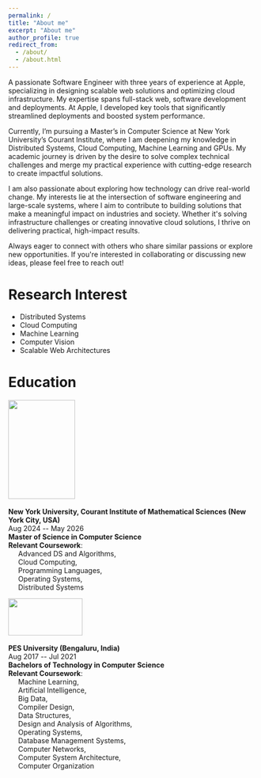 ```yaml
---
permalink: /
title: "About me"
excerpt: "About me"
author_profile: true
redirect_from: 
  - /about/
  - /about.html
---
```

A passionate Software Engineer with three years of experience at Apple, specializing in designing scalable web solutions and optimizing cloud infrastructure. My expertise spans full-stack web, software development and deployments. At Apple, I developed key tools that significantly streamlined deployments and boosted system performance.

Currently, I’m pursuing a Master’s in Computer Science at New York University’s Courant Institute, where I am deepening my knowledge in Distributed Systems, Cloud Computing, Machine Learning and GPUs. My academic journey is driven by the desire to solve complex technical challenges and merge my practical experience with cutting-edge research to create impactful solutions. 

I am also passionate about exploring how technology can drive real-world change. My interests lie at the intersection of software engineering and large-scale systems, where I aim to contribute to building solutions that make a meaningful impact on industries and society. Whether it's solving infrastructure challenges or creating innovative cloud solutions, I thrive on delivering practical, high-impact results.

Always eager to connect with others who share similar passions or explore new opportunities. If you're interested in collaborating or discussing new ideas, please feel free to reach out!


# Research Interest
* Distributed Systems
* Cloud Computing
* Machine Learning
* Computer Vision
* Scalable Web Architectures
  

# Education

<img width="135" height="200" src="https://abhishekch47.github.io/images/NYUCourant.jpg"/> <br>
<br>
<b>New York University, Courant Institute of Mathematical Sciences (New York City, USA)</b> <br>
Aug 2024 -- May 2026<br>
**Master of Science in Computer Science**  
**Relevant Coursework**:  
<span style="display: block; padding-left: 20px;">Advanced DS and Algorithms,</span>
<span style="display: block; padding-left: 20px;">Cloud Computing,</span>
<span style="display: block; padding-left: 20px;">Programming Languages,</span>
<span style="display: block; padding-left: 20px;">Operating Systems,</span>
<span style="display: block; padding-left: 20px;">Distributed Systems</span>




<img width="150" height="75" src="https://abhishekch47.github.io/images/pes.jpg"/> <br>
<br>
<b>PES University (Bengaluru, India)</b> <br>
Aug 2017 -- Jul 2021<br>
**Bachelors of Technology in Computer Science**<br>
**Relevant Coursework**:  
<span style="display: block; padding-left: 20px;">Machine Learning,</span>
<span style="display: block; padding-left: 20px;">Artificial Intelligence,</span>
<span style="display: block; padding-left: 20px;">Big Data,</span>
<span style="display: block; padding-left: 20px;">Compiler Design,</span>
<span style="display: block; padding-left: 20px;">Data Structures,</span>
<span style="display: block; padding-left: 20px;">Design and Analysis of Algorithms,</span>
<span style="display: block; padding-left: 20px;">Operating Systems,</span>
<span style="display: block; padding-left: 20px;">Database Management Systems,</span>
<span style="display: block; padding-left: 20px;">Computer Networks,</span>
<span style="display: block; padding-left: 20px;">Computer System Architecture,</span>
<span style="display: block; padding-left: 20px;">Computer Organization</span>




